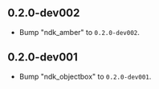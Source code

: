 ## 0.2.0-dev002
 - Bump "ndk_amber" to `0.2.0-dev002`.

## 0.2.0-dev001

 - Bump "ndk_objectbox" to `0.2.0-dev001`.


